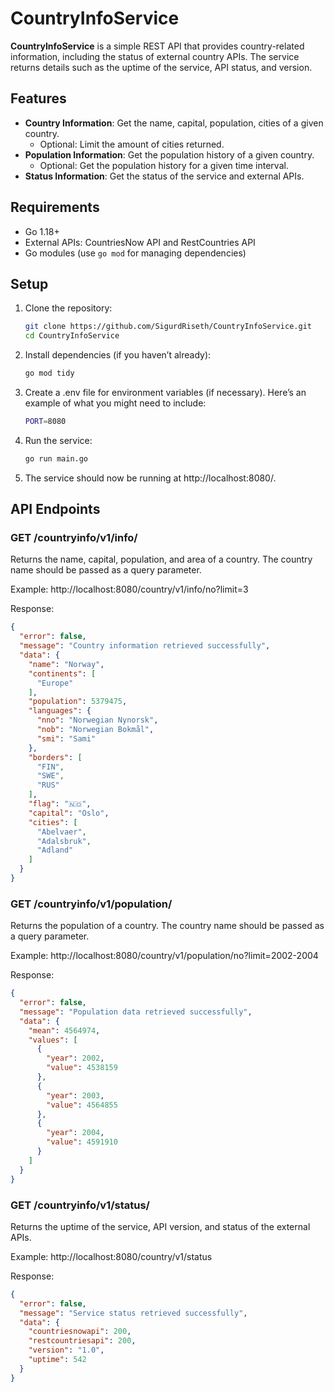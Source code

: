 # CountryInfoService

**CountryInfoService** is a simple REST API that provides country-related information, including the status of external country APIs. The service returns details such as the uptime of the service, API status, and version.

## Features
- **Country Information**: Get the name, capital, population, cities of a given country.
  - Optional: Limit the amount of cities returned.
- **Population Information**: Get the population history of a given country.
   - Optional: Get the population history for a given time interval.
- **Status Information**: Get the status of the service and external APIs.

## Requirements

- Go 1.18+
- External APIs: CountriesNow API and RestCountries API
- Go modules (use `go mod` for managing dependencies)

## Setup

1. Clone the repository:

   ```bash
   git clone https://github.com/SigurdRiseth/CountryInfoService.git
   cd CountryInfoService
    ```
   
2.	Install dependencies (if you haven’t already):

    ```bash
    go mod tidy
    ```

3.	Create a .env file for environment variables (if necessary). Here’s an example of what you might need to include:

    ```bash
    PORT=8080
    ```

4.	Run the service:

    ```bash
    go run main.go
    ```

5.	The service should now be running at http://localhost:8080/.

## API Endpoints

### GET /countryinfo/v1/info/

Returns the name, capital, population, and area of a country. The country name should be passed as a query parameter.

Example: http://localhost:8080/country/v1/info/no?limit=3

Response:
```json
{
  "error": false,
  "message": "Country information retrieved successfully",
  "data": {
    "name": "Norway",
    "continents": [
      "Europe"
    ],
    "population": 5379475,
    "languages": {
      "nno": "Norwegian Nynorsk",
      "nob": "Norwegian Bokmål",
      "smi": "Sami"
    },
    "borders": [
      "FIN",
      "SWE",
      "RUS"
    ],
    "flag": "🇳🇴",
    "capital": "Oslo",
    "cities": [
      "Abelvaer",
      "Adalsbruk",
      "Adland"
    ]
  }
}
```

### GET /countryinfo/v1/population/

Returns the population of a country. The country name should be passed as a query parameter.

Example: http://localhost:8080/country/v1/population/no?limit=2002-2004

Response:
```json
{
  "error": false,
  "message": "Population data retrieved successfully",
  "data": {
    "mean": 4564974,
    "values": [
      {
        "year": 2002,
        "value": 4538159
      },
      {
        "year": 2003,
        "value": 4564855
      },
      {
        "year": 2004,
        "value": 4591910
      }
    ]
  }
}
```

### GET /countryinfo/v1/status/

Returns the uptime of the service, API version, and status of the external APIs.

Example: http://localhost:8080/country/v1/status

Response:
```json
{
  "error": false,
  "message": "Service status retrieved successfully",
  "data": {
    "countriesnowapi": 200,
    "restcountriesapi": 200,
    "version": "1.0",
    "uptime": 542
  }
}
```